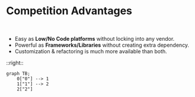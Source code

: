 # Competition Advantages

<br/>

- Easy as **Low/No Code platforms** without locking into any vendor.
- Powerful as **Frameworks/Libraries** without creating extra dependency.
- Customization & refactoring is much more available than both.

::right::

```mermaid {scale: 0.8}
graph TB;
    0["0"] --> 1
    1["1"] --> 2
    2["2"]
```

<style>
li {
@apply
text-xl
p-20px
}
</style>